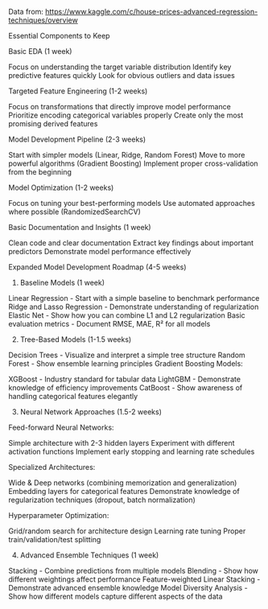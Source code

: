 Data from:
https://www.kaggle.com/c/house-prices-advanced-regression-techniques/overview

Essential Components to Keep

Basic EDA (1 week)

Focus on understanding the target variable distribution
Identify key predictive features quickly
Look for obvious outliers and data issues


Targeted Feature Engineering (1-2 weeks)

Focus on transformations that directly improve model performance
Prioritize encoding categorical variables properly
Create only the most promising derived features


Model Development Pipeline (2-3 weeks)

Start with simpler models (Linear, Ridge, Random Forest)
Move to more powerful algorithms (Gradient Boosting)
Implement proper cross-validation from the beginning


Model Optimization (1-2 weeks)

Focus on tuning your best-performing models
Use automated approaches where possible (RandomizedSearchCV)


Basic Documentation and Insights (1 week)

Clean code and clear documentation
Extract key findings about important predictors
Demonstrate model performance effectively



Expanded Model Development Roadmap (4-5 weeks)
1. Baseline Models (1 week)

Linear Regression - Start with a simple baseline to benchmark performance
Ridge and Lasso Regression - Demonstrate understanding of regularization
Elastic Net - Show how you can combine L1 and L2 regularization
Basic evaluation metrics - Document RMSE, MAE, R² for all models

2. Tree-Based Models (1-1.5 weeks)

Decision Trees - Visualize and interpret a simple tree structure
Random Forest - Show ensemble learning principles
Gradient Boosting Models:

XGBoost - Industry standard for tabular data
LightGBM - Demonstrate knowledge of efficiency improvements
CatBoost - Show awareness of handling categorical features elegantly



3. Neural Network Approaches (1.5-2 weeks)

Feed-forward Neural Networks:

Simple architecture with 2-3 hidden layers
Experiment with different activation functions
Implement early stopping and learning rate schedules


Specialized Architectures:

Wide & Deep networks (combining memorization and generalization)
Embedding layers for categorical features
Demonstrate knowledge of regularization techniques (dropout, batch normalization)


Hyperparameter Optimization:

Grid/random search for architecture design
Learning rate tuning
Proper train/validation/test splitting



4. Advanced Ensemble Techniques (1 week)

Stacking - Combine predictions from multiple models
Blending - Show how different weightings affect performance
Feature-weighted Linear Stacking - Demonstrate advanced ensemble knowledge
Model Diversity Analysis - Show how different models capture different aspects of the data